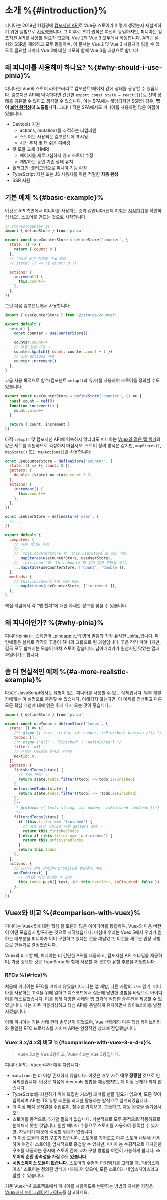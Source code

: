 # 소개 %{#introduction}%

피니아는 2019년 11월경에 [컴포지션 API](https://github.com/vuejs/composition-api)로 Vue용 스토어가 어떻게 생겼는지 재설계하기 위한 실험으로 [시작](https://github.com/vuejs/pinia/commit/06aeef54e2cad66696063c62829dac74e15fd19e)했습니다.
그 이후로 초기 원칙은 여전히 동일하지만,
피니아는 컴포지션 API를 사용할 필요가 없으며,
Vue 2와 Vue 3 모두에서 작동합니다.
API는 설치와 SSR을 제외하고 모두 동일하며,
이 문서는 Vue 2 및 Vue 3 사용자가 읽을 수 있도록 필요할 때마다 Vue 2에 대한 메모와 함께 Vue 3을 대상으로 합니다!

## 왜 피니아를 사용해야 하나요? %{#why-should-i-use-pinia}%

피니아는 Vue의 스토어 라이브러리로 컴포넌트/페이지 간에 상태를 공유할 수 있습니다.
컴포지션 API에 익숙하다면 간단한 `export const state = react({})`로 전역 상태를 공유할 수 있다고 생각할 수 있습니다.
이는 SPA에는 해당되지만 SSR의 경우,
**앱이 [보안 취약성](https://vuejs.kr/guide/scaling-up/ssr.html#cross-request-state-pollution)에 노출됩니다.**
그러나 작은 SPA에서도 피니아를 사용하면 많은 이점이 있습니다:

- Devtools 지원
  - actions, mutations를 추적하는 타임라인
  - 스토어는 사용되는 컴포넌트에 표시됨.
  - 시간 추적 및 더 쉬운 디버깅
- 핫 모듈 교체 (HMR)
  - 페이지를 새로고침하지 않고 스토어 수정
  - 개발하는 동안 기존 상태 유지
- 플러그인: 플러그인으로 피니아 기능 확장
- TypeScript 지원 또는 JS 사용자를 위한 적절한 **자동 완성**
- SSR 지원

## 기본 예제 %{#basic-example}%

이것은 API 측면에서 피니아를 사용하는 것과 같습니다(전체 지침은 [시작하기](getting-started.md)를 확인하십시오).
스토어를 만드는 것으로 시작합니다.

```js
// stores/counter.js
import { defineStore } from 'pinia'

export const useCounterStore = defineStore('counter', {
  state: () => {
    return { count: 0 }
  },
  // 다음과 같이 정의할 수도 있음:
  // state: () => ({ count: 0 })

  actions: {
    increment() {
      this.count++
    },
  },
})
```

그런 다음 컴포넌트에서 사용합니다:

```js
import { useCounterStore } from '@/stores/counter'

export default {
  setup() {
    const counter = useCounterStore()

    counter.count++
    // 자동 완성 기능 ✨
    counter.$patch({ count: counter.count + 1 })
    // 또는 actions 사용
    counter.increment()
  },
}
```

고급 사용 목적으로 함수(컴포넌트 `setup()`과 유사)를 사용하여 스토어를 정의할 수도 있습니다:

```js
export const useCounterStore = defineStore('counter', () => {
  const count = ref(0)
  function increment() {
    count.value++
  }

  return { count, increment }
})
```

아직 `setup()` 및 컴포지션 API에 익숙하지 않더라도 피니아는 [Vuex와 같은 맵 헬퍼](https://vuex.vuejs.org/guide/state.html#the-mapstate-helper)와 같은 세트를 지원하므로 걱정하지 마십시오.
스토어 정의 방식은 같지만, `mapStores()`, `mapState()` 또는 `mapActions()`를 사용합니다:

```js {22,24,28}
const useCounterStore = defineStore('counter', {
  state: () => ({ count: 0 }),
  getters: {
    double: (state) => state.count * 2,
  },
  actions: {
    increment() {
      this.count++
    },
  },
})

const useUserStore = defineStore('user', {
  // ...
})

export default {
  computed: {
    // 다른 계산된 속성
    // ...
    // `this.counterStore`와 `this.userStore`로 접근 가능.
    ...mapStores(useCounterStore, useUserStore),
    // `this.count`와 `this.double`의 읽기 접근 권한을 부여.
    ...mapState(useCounterStore, ['count', 'double']),
  },
  methods: {
    // this.increment()에 접근 제공.
    ...mapActions(useCounterStore, ['increment']),
  },
}
```

핵심 개념에서 각 "맵 헬퍼"에 대한 자세한 정보를 찾을 수 있습니다.

## 왜 피니아인가? %{#why-pinia}%

피니아(pinia)는 스페인어 _pineapple_의 영어 발음과 가장 유사한 _piña_입니다.
파인애플은 실제로 각각의 꽃들이 하나의 그룹으로 된 과일입니다.
꽃은 각각 피어나지만, 결국 모두 합쳐지는 모습이 마치 스토어 같습니다.
남아메리카가 원산지인 맛있는 열대 과일이기도 합니다.

## 좀 더 현실적인 예졔 %{#a-more-realistic-example}%

다음은 JavaScript에서도 유형이 있는 피니아를 사용할 수 있는 예제입니다.
일부 개발자에게는 이 설명으로 충분할 수 있습니다.
이해되지 않는다면,
이 예제를 건너뛰고 다른 모든 핵심 개념에 대해 읽은 후에 다시 오는 것이 좋습니다.

```js
import { defineStore } from 'pinia'

export const useTodos = defineStore('todos', {
  state: () => ({
    /** @type {{ text: string, id: number, isFinished: boolean }[]} */
    todos: [],
    /** @type {'all' | 'finished' | 'unfinished'} */
    filter: 'all',
    // 유형은 자동으로 숫자로 유추됨
    nextId: 0,
  }),
  getters: {
    finishedTodos(state) {
      // 자동 완성! ✨
      return state.todos.filter((todo) => todo.isFinished)
    },
    unfinishedTodos(state) {
      return state.todos.filter((todo) => !todo.isFinished)
    },
    /**
     * @returns {{ text: string, id: number, isFinished: boolean }[]}
     */
    filteredTodos(state) {
      if (this.filter === 'finished') {
        // 자동 완성 기능으로 다른 getters 호출 ✨
        return this.finishedTodos
      } else if (this.filter === 'unfinished') {
        return this.unfinishedTodos
      }
      return this.todos
    },
  },
  actions: {
    // 인자의 양에 관계없이 promise를 반환할지 여부
    addTodo(text) {
      // 상태를 직접 변경할 수 있음
      this.todos.push({ text, id: this.nextId++, isFinished: false })
    },
  },
})
```

## Vuex와 비교 %{#comparison-with-vuex}%

피니아는 Vuex 5에 대한 핵심 팀 토론의 많은 아이디어를 통합하여,
Vuex의 다음 버전이 어떤 모습일지 탐구하는 것으로 시작했습니다.
마침내 우리는 Vuex 5에서 우리가 원하는 대부분을 피니아가 이미 구현하고 있다는 것을 깨달았고,
이것을 새로운 권장 사항으로 만들기로 결정했습니다.

Vuex와 비교할 때,
피니아는 더 간단한 API를 제공하고,
컴포지션 API 스타일을 제공하며,
가장 중요한 것은 TypeScript와 함께 사용할 때 견고한 유형 추론을 지원합니다.

### RFCs %{#rfcs}%

처음에 피니아는 RFC를 거치지 않았습니다.
나는 앱 개발, 다른 사람의 코드 읽기, 피니아를 사용하는 고객을 위해 일하고 디스코드에서 질문에 답변한 경험을 바탕으로 아이디어를 테스트했습니다.
이를 통해 다양한 사례와 앱 크기에 적합한 솔루션을 제공할 수 있었습니다.
나는 자주 퍼블리싱하고 핵심 API를 동일하게 유지하면서 라이브러리를 발전시켰습니다.

이제 피니아는 기본 상태 관리 솔루션이 되었으며,
Vue 생태계의 다른 핵심 라이브러리와 동일한 RFC 프로세스를 거치며 API는 안정적인 상태에 진입했습니다.

### Vuex 3.x/4.x와 비교 %{#comparison-with-vuex-3-x-4-x}%

> Vuex 3.x는 Vue 2용이고, Vuex 4.x는 Vue 3용입니다.

피니아 API는 Vuex ≤4와 매우 다릅니다:

- `mutations`는 더 이상 존재하지 않습니다.
  이것은 매우 자주 **매우 장황한** 것으로 인식되었습니다.
  이것은 처음에 devtools 통합을 제공했지만, 더 이상 문제가 되지 않습니다.
- TypeScript를 지원하기 위해 복잡한 커스텀 래퍼를 만들 필요가 없으며,
  모든 것이 입력되며 API는 TS 유형 추론을 최대한 활용하는 방식으로 설계되었습니다.
- 더 이상 매직 문자열을 주입없이, 함수를 가져오고, 호출하고, 자동 완성을 즐기십시오!
- 스토어를 동적으로 추가할 필요가 없습니다.
  기본적으로 모두 동적으로 작동하므로 눈치채지 못할 것입니다.
  원할 때마다 수동으로 스토어를 사용하여 등록할 수 있지만, 자동이기 때문에 걱정할 필요가 없습니다.
- 더 이상 모듈의 중첩 구조가 없습니다.
  스토어를 가져오고 다른 스토어 내부에 사용하여 여전히 스토어을 암시적으로 중첩할 수 있지만,
  피니아는 수평적으로 디자인한 구조를 제공하는 동시에 스토어 간에 교차 구성 방법을 여전히 가능하게 합니다.
  **스토어의 순환 종속성을 가질 수도 있습니다**.
- **네임스페이스 모듈이 없습니다**.
  스토어의 수평적 아키텍처를 고려할 때,
  "네임스페이스" 스토어는 정의된 방식에 내재되어 있으며, 모든 스토어가 네임스페이스라고 말할 수 있습니다.

기존 Vuex ≤4 프로젝트에서 피니아를 사용하도록 변환하는 방법의 자세한 지침은 [Vuex에서 마이그레이션 가이드](/guide/cookbook/migration-vuex.md)를 참고하세요.